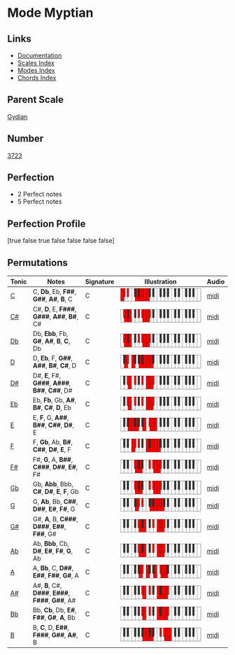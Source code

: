 # Mode Myptian

## Links

- [Documentation](index.md)
- [Scales Index](Scales.md)
- [Modes Index](Modes.md)
- [Chords Index](Chords.md)

## Parent Scale

[Gydian](ScaleGydian.md)

## Number

[3723](https://ianring.com/musictheory/scales/3723)

## Perfection

- 2 Perfect notes
- 5 Perfect notes

## Perfection Profile

[true false true false false false false]

## Permutations

| Tonic | Notes | Signature | Illustration | Audio |
|-------|-------|-----------|--------------|-------|
| [C](ModeCNaturalMyptian.md) | C, **Db**, Eb, **F##**, **G##**, **A#**, **B**, C | C | ![CNaturalMyptian](ModeCNaturalMyptian.png) | [midi](https://github.com/edipermadi/music/blob/main/docs/ModeCNaturalMyptian.mid?raw=true) |
| [C#](ModeCSharpMyptian.md) | C#, **D**, E, **F###**, **G###**, **A##**, **B#**, C# | C | ![CSharpMyptian](ModeCSharpMyptian.png) | [midi](https://github.com/edipermadi/music/blob/main/docs/ModeCSharpMyptian.mid?raw=true) |
| [Db](ModeDFlatMyptian.md) | Db, **Ebb**, Fb, **G#**, **A#**, **B**, **C**, Db | C | ![DFlatMyptian](ModeDFlatMyptian.png) | [midi](https://github.com/edipermadi/music/blob/main/docs/ModeDFlatMyptian.mid?raw=true) |
| [D](ModeDNaturalMyptian.md) | D, **Eb**, F, **G##**, **A##**, **B#**, **C#**, D | C | ![DNaturalMyptian](ModeDNaturalMyptian.png) | [midi](https://github.com/edipermadi/music/blob/main/docs/ModeDNaturalMyptian.mid?raw=true) |
| [D#](ModeDSharpMyptian.md) | D#, **E**, F#, **G###**, **A###**, **B##**, **C##**, D# | C | ![DSharpMyptian](ModeDSharpMyptian.png) | [midi](https://github.com/edipermadi/music/blob/main/docs/ModeDSharpMyptian.mid?raw=true) |
| [Eb](ModeEFlatMyptian.md) | Eb, **Fb**, Gb, **A#**, **B#**, **C#**, **D**, Eb | C | ![EFlatMyptian](ModeEFlatMyptian.png) | [midi](https://github.com/edipermadi/music/blob/main/docs/ModeEFlatMyptian.mid?raw=true) |
| [E](ModeENaturalMyptian.md) | E, **F**, G, **A##**, **B##**, **C##**, **D#**, E | C | ![ENaturalMyptian](ModeENaturalMyptian.png) | [midi](https://github.com/edipermadi/music/blob/main/docs/ModeENaturalMyptian.mid?raw=true) |
| [F](ModeFNaturalMyptian.md) | F, **Gb**, Ab, **B#**, **C##**, **D#**, **E**, F | C | ![FNaturalMyptian](ModeFNaturalMyptian.png) | [midi](https://github.com/edipermadi/music/blob/main/docs/ModeFNaturalMyptian.mid?raw=true) |
| [F#](ModeFSharpMyptian.md) | F#, **G**, A, **B##**, **C###**, **D##**, **E#**, F# | C | ![FSharpMyptian](ModeFSharpMyptian.png) | [midi](https://github.com/edipermadi/music/blob/main/docs/ModeFSharpMyptian.mid?raw=true) |
| [Gb](ModeGFlatMyptian.md) | Gb, **Abb**, Bbb, **C#**, **D#**, **E**, **F**, Gb | C | ![GFlatMyptian](ModeGFlatMyptian.png) | [midi](https://github.com/edipermadi/music/blob/main/docs/ModeGFlatMyptian.mid?raw=true) |
| [G](ModeGNaturalMyptian.md) | G, **Ab**, Bb, **C##**, **D##**, **E#**, **F#**, G | C | ![GNaturalMyptian](ModeGNaturalMyptian.png) | [midi](https://github.com/edipermadi/music/blob/main/docs/ModeGNaturalMyptian.mid?raw=true) |
| [G#](ModeGSharpMyptian.md) | G#, **A**, B, **C###**, **D###**, **E##**, **F##**, G# | C | ![GSharpMyptian](ModeGSharpMyptian.png) | [midi](https://github.com/edipermadi/music/blob/main/docs/ModeGSharpMyptian.mid?raw=true) |
| [Ab](ModeAFlatMyptian.md) | Ab, **Bbb**, Cb, **D#**, **E#**, **F#**, **G**, Ab | C | ![AFlatMyptian](ModeAFlatMyptian.png) | [midi](https://github.com/edipermadi/music/blob/main/docs/ModeAFlatMyptian.mid?raw=true) |
| [A](ModeANaturalMyptian.md) | A, **Bb**, C, **D##**, **E##**, **F##**, **G#**, A | C | ![ANaturalMyptian](ModeANaturalMyptian.png) | [midi](https://github.com/edipermadi/music/blob/main/docs/ModeANaturalMyptian.mid?raw=true) |
| [A#](ModeASharpMyptian.md) | A#, **B**, C#, **D###**, **E###**, **F###**, **G##**, A# | C | ![ASharpMyptian](ModeASharpMyptian.png) | [midi](https://github.com/edipermadi/music/blob/main/docs/ModeASharpMyptian.mid?raw=true) |
| [Bb](ModeBFlatMyptian.md) | Bb, **Cb**, Db, **E#**, **F##**, **G#**, **A**, Bb | C | ![BFlatMyptian](ModeBFlatMyptian.png) | [midi](https://github.com/edipermadi/music/blob/main/docs/ModeBFlatMyptian.mid?raw=true) |
| [B](ModeBNaturalMyptian.md) | B, **C**, D, **E##**, **F###**, **G##**, **A#**, B | C | ![BNaturalMyptian](ModeBNaturalMyptian.png) | [midi](https://github.com/edipermadi/music/blob/main/docs/ModeBNaturalMyptian.mid?raw=true) |
